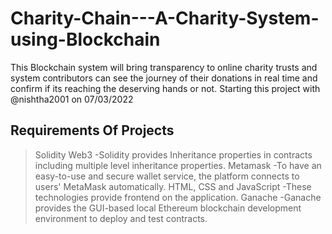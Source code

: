 # Charity-Chain---A-Charity-System-using-Blockchain
This Blockchain system will bring transparency to online charity trusts and system contributors can see the journey of their donations in real time and confirm if its reaching the deserving hands or not. Starting this project with @nishtha2001 on 07/03/2022

## Requirements Of Projects
>Solidity Web3
-Solidity provides Inheritance properties in contracts including multiple level inheritance properties.
>Metamask
-To have an easy-to-use and secure wallet service, the platform connects to users' MetaMask automatically.
>HTML, CSS and JavaScript
-These technologies provide frontend on the application.
>Ganache
-Ganache provides the GUI-based local Ethereum blockchain development environment to deploy and test contracts.

